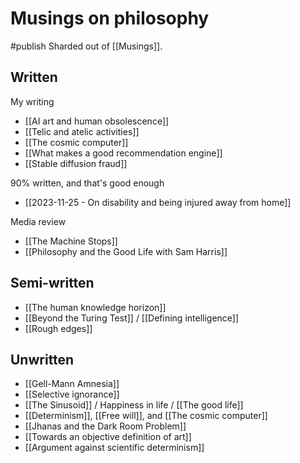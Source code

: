 # Musings on philosophy
#publish
Sharded out of [[Musings]].

## Written
My writing
- [[AI art and human obsolescence]] 
- [[Telic and atelic activities]]
- [[The cosmic computer]]
- [[What makes a good recommendation engine]]
- [[Stable diffusion fraud]]

90% written, and that's good enough
- [[2023-11-25 - On disability and being injured away from home]]

Media review
- [[The Machine Stops]]
- [[Philosophy and the Good Life with Sam Harris]]

## Semi-written
- [[The human knowledge horizon]]
- [[Beyond the Turing Test]] / [[Defining intelligence]]
- [[Rough edges]]

## Unwritten
- [[Gell-Mann Amnesia]]
- [[Selective ignorance]]
- [[The Sinusoid]] / Happiness in life / [[The good life]]
- [[Determinism]], [[Free will]], and [[The cosmic computer]]
- [[Jhanas and the Dark Room Problem]]
- [[Towards an objective definition of art]]
- [[Argument against scientific determinism]]
